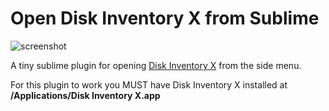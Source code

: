 
# Open Disk Inventory X from Sublime

![screenshot](https://cloud.githubusercontent.com/assets/3669281/11473891/1be76ede-976d-11e5-84a0-fca0ee29f3c2.gif)

A tiny sublime plugin for opening [Disk Inventory X](http://www.derlien.com/) from the side menu. 

For this plugin to work you MUST have Disk Inventory X installed at **/Applications/Disk Inventory X.app**
